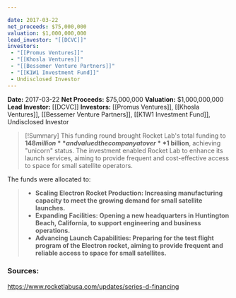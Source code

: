 ```yaml
---

date: 2017-03-22
net_proceeds: $75,000,000
valuation: $1,000,000,000
lead_investor: "[[DCVC]]"
investors: 
 - "[[Promus Ventures]]"
 - "[[Khosla Ventures]]"
 - "[[Bessemer Venture Partners]]"
 - "[[K1W1 Investment Fund]]"
 - Undisclosed Investor
---
```


**Date:** 2017-03-22
**Net Proceeds:** $75,000,000
**Valuation:** $1,000,000,000
**Lead Investor:** [[DCVC]]
**Investors:** [[Promus Ventures]], [[Khosla Ventures]], [[Bessemer Venture Partners]], [[K1W1 Investment Fund]], Undisclosed Investor

>[!Summary]
This funding round brought Rocket Lab's total funding to **$148 million** and valued the company at over **$1 billion**, achieving "unicorn" status. The investment enabled Rocket Lab to enhance its launch services, aiming to provide frequent and cost-effective access to space for small satellite operators.
>
The funds were allocated to:
>- **Scaling Electron Rocket Production: Increasing manufacturing capacity to meet the growing demand for small satellite launches.**
>- **Expanding Facilities: Opening a new headquarters in Huntington Beach, California, to support engineering and business operations.**
>- **Advancing Launch Capabilities: Preparing for the test flight program of the Electron rocket, aiming to provide frequent and reliable access to space for small satellites.**

### Sources: 
https://www.rocketlabusa.com/updates/series-d-financing